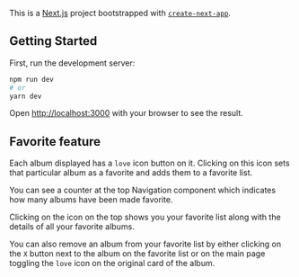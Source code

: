 This is a [Next.js](https://nextjs.org/) project bootstrapped with [`create-next-app`](https://github.com/vercel/next.js/tree/canary/packages/create-next-app).

## Getting Started

First, run the development server:

```bash
npm run dev
# or
yarn dev
```

Open [http://localhost:3000](http://localhost:3000) with your browser to see the result.


## Favorite feature

Each album displayed has a `love` icon button on it. Clicking on this icon sets that particular album as a favorite and adds them to a favorite list.

You can see a counter at the top Navigation component which indicates how many albums have been made favorite.

Clicking on the icon on the top shows you your favorite list along with the details of all your favorite albums.

You can also remove an album from your favorite list by either clicking on the `X` button next to the album on the favorite list or on the main page toggling the `love` icon on the original card of the album.


